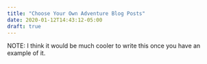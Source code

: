 ```yaml
---
title: "Choose Your Own Adventure Blog Posts"
date: 2020-01-12T14:43:12-05:00
draft: true
---
```


NOTE: I think it would be much cooler to write this once you have an example of it.